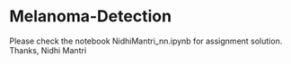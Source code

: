 # Melanoma-Detection
Please check the notebook NidhiMantri_nn.ipynb for assignment solution.
Thanks,
Nidhi Mantri
